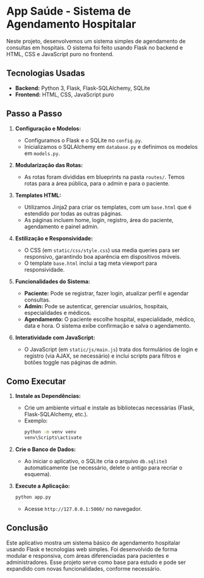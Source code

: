 
# App Saúde - Sistema de Agendamento Hospitalar

Neste projeto, desenvolvemos um sistema simples de agendamento de consultas em hospitais. O sistema foi feito usando Flask no backend e HTML, CSS e JavaScript puro no frontend.

## Tecnologias Usadas

- **Backend:** Python 3, Flask, Flask-SQLAlchemy, SQLite
- **Frontend:** HTML, CSS, JavaScript puro


## Passo a Passo

1. **Configuração e Modelos:**
   - Configuramos o Flask e o SQLite no `config.py`.
   - Inicializamos o SQLAlchemy em `database.py` e definimos os modelos em `models.py`.

2. **Modularização das Rotas:**
   - As rotas foram divididas em blueprints na pasta `routes/`. Temos rotas para a área pública, para o admin e para o paciente.

3. **Templates HTML:**
   - Utilizamos Jinja2 para criar os templates, com um `base.html` que é estendido por todas as outras páginas.
   - As páginas incluem home, login, registro, área do paciente, agendamento e painel admin.

4. **Estilização e Responsividade:**
   - O CSS (em `static/css/style.css`) usa media queries para ser responsivo, garantindo boa aparência em dispositivos móveis.
   - O template `base.html` inclui a tag meta viewport para responsividade.

5. **Funcionalidades do Sistema:**
   - **Paciente:** Pode se registrar, fazer login, atualizar perfil e agendar consultas.
   - **Admin:** Pode se autenticar, gerenciar usuários, hospitais, especialidades e médicos.
   - **Agendamento:** O paciente escolhe hospital, especialidade, médico, data e hora. O sistema exibe confirmação e salva o agendamento.

6. **Interatividade com JavaScript:**
   - O JavaScript (em `static/js/main.js`) trata dos formulários de login e registro (via AJAX, se necessário) e inclui scripts para filtros e botões toggle nas páginas de admin.

## Como Executar

1. **Instale as Dependências:**
   - Crie um ambiente virtual e instale as bibliotecas necessárias (Flask, Flask-SQLAlchemy, etc.).
   - Exemplo:
     ```bash
     python -m venv venv
     venv\Scripts\activate      
     ```

2. **Crie o Banco de Dados:**
   - Ao iniciar o aplicativo, o SQLite cria o arquivo `db.sqlite3` automaticamente (se necessário, delete o antigo para recriar o esquema).

3. **Execute a Aplicação:**
   ```bash
   python app.py
   ```
   - Acesse `http://127.0.0.1:5000/` no navegador.

## Conclusão

Este aplicativo mostra um sistema básico de agendamento hospitalar usando Flask e tecnologias web simples. Foi desenvolvido de forma modular e responsiva, com áreas diferenciadas para pacientes e administradores. Esse projeto serve como base para estudo e pode ser expandido com novas funcionalidades, conforme necessário.


